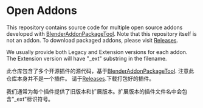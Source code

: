 # Open Addons

This repository contains source code for multiple open source addons developed
with [BlenderAddonPackageTool](https://github.com/xzhuah/BlenderAddonPackageTool).
Note that this repository itself is not an addon.
To download packaged addons, please visit [Releases](https://github.com/xzhuah/OpenAddons/releases/).

We usually provide both Legacy and Extension versions for each addon. The Extension version will have "_ext" substring
in the filename.

此仓库包含了多个开源插件的源代码，基于[BlenderAddonPackageTool](https://github.com/xzhuah/BlenderAddonPackageTool).
注意此仓库本身并不是一个插件。
请于[Releases](https://github.com/xzhuah/OpenAddons/releases/).下载打包好的插件。

我们通常为每个插件提供了旧版本和扩展版本。扩展版本的插件文件名中会包含"_ext"标识符号。